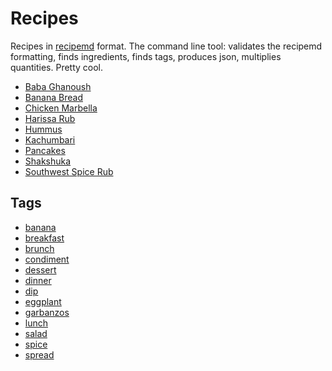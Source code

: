 # Recipes

Recipes in [recipemd](http://recipemd.org) format. The command line tool: validates the recipemd formatting, finds ingredients, finds tags, produces json, multiplies quantities. Pretty cool.

<!--
I orginally tried kookbook, since that looked too simple to pass up. But I couldn't get it to work on my box (5.4.0-121-lowlatency #137-Ubuntu SMP PREEMPT Wed Jun 15 14:14:05 UTC 2022 x86_64).
-->



- [Baba Ghanoush](recipes/baba-ghanoush.md)
- [Banana Bread](recipes/banana-bread.md)
- [Chicken Marbella](recipes/chicken_marbella.md)
- [Harissa Rub](recipes/harissa-rub.md)
- [Hummus](recipes/hummus.md)
- [Kachumbari](recipes/kachumbari.md)
- [Pancakes](recipes/good_old_fashioned_pancakes.md)
- [Shakshuka](recipes/shakshuka.md)
- [Southwest Spice Rub](recipes/southwest-spice-rub.md)

## Tags


- [banana](tags/banana.md)
- [breakfast](tags/breakfast.md)
- [brunch](tags/brunch.md)
- [condiment](tags/condiment.md)
- [dessert](tags/dessert.md)
- [dinner](tags/dinner.md)
- [dip](tags/dip.md)
- [eggplant](tags/eggplant.md)
- [garbanzos](tags/garbanzos.md)
- [lunch](tags/lunch.md)
- [salad](tags/salad.md)
- [spice](tags/spice.md)
- [spread](tags/spread.md)

